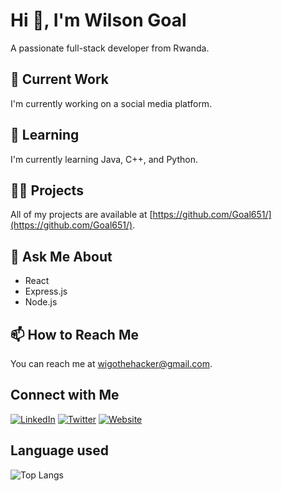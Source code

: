 # Hi 👋, I'm Wilson Goal

A passionate full-stack developer from Rwanda.

## 🔭 Current Work

I'm currently working on a social media platform.

## 🌱 Learning

I'm currently learning Java, C++, and Python.

## 👨‍💻 Projects

All of my projects are available at [https://github.com/Goal651/](https://github.com/Goal651/).

## 💬 Ask Me About

- React
- Express.js
- Node.js

## 📫 How to Reach Me

You can reach me at [wigothehacker@gmail.com](mailto:wigothehacker@gmail.com).

## Connect with Me

[![LinkedIn](https://img.shields.io/badge/LinkedIn-0077B5?style=flat-square&logo=linkedin)](https://www.linkedin.com/in/wilson-goal-bugiri/)
[![Twitter](https://img.shields.io/badge/Twitter-1DA1F2?style=flat-square&logo=twitter)](https://twitter.com/WilsonGoalBugiri)
[![Website](https://img.shields.io/badge/Website-000000?style=flat-square&logo=github)](https://iamwilsongoal.com)

## Language used

![Top Langs](https://github-readme-stats.vercel.app/api/top-langs/?username=anuraghazra&layout=compact)
